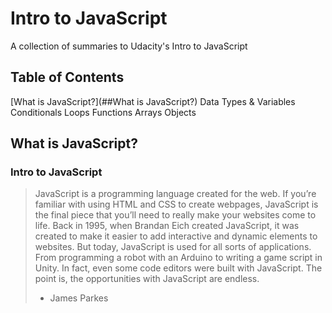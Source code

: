 # Intro to JavaScript
A collection of summaries to Udacity's Intro to JavaScript

## Table of Contents
[What is JavaScript?](##What is JavaScript?)
Data Types & Variables
Conditionals
Loops
Functions
Arrays
Objects

## What is JavaScript?
### Intro to JavaScript
> JavaScript is a programming language created for the web. If you’re familiar with using HTML and CSS to create webpages, JavaScript is the final piece that you’ll need to really make your websites come to life. Back in 1995, when Brandan Eich created JavaScript, it was created to make it easier to add interactive and dynamic elements to websites. But today, JavaScript is used for all sorts of applications. From programming a robot with an Arduino to writing a game script in Unity. In fact, even some code editors were built with JavaScript. The point is, the opportunities with JavaScript are endless. 
> - James Parkes
